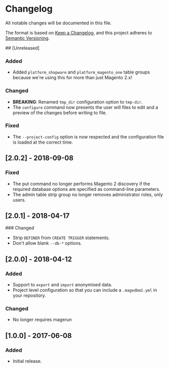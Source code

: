 # Changelog

All notable changes will be documented in this file.

The format is based on [Keep a Changelog](https://keepachangelog.com/en/1.0.0/), and this project adheres to [Semantic Versioning](https://semver.org/spec/v2.0.0.html).

## [Unreleased]

### Added

- Added `platform_shopware` and `platform_magento_one` table groups because we're using this for more than just Magento 2.x!

### Changed

- **BREAKING**: Renamed `tmp_dir` configuration option to `tmp-dir`.
- The `configure` command now presents the user will files to edit and a preview of the changes before writing to file.

### Fixed

- The `--project-config` option is now respected and the configuration file is loaded at the correct time.

## [2.0.2] - 2018-09-08

### Fixed


- The put command no longer performs Magento 2 discovery if the required database options are specified as command-line parameters.
- The admin table strip group no longer removes administrator roles, only users.


## [2.0.1] - 2018-04-17

### Changed

- Strip `DEFINER` from `CREATE TRIGGER` statements.
- Don't allow blank `--db-*` options.

## [2.0.0] - 2018-04-12

### Added

- Support to `export` and `import` anonymised data.
- Project level configuration so that you can include a `.magedbm2.yml` in your repository.

### Changed

- No longer requires magerun


## [1.0.0] - 2017-06-08

### Added

- Initial release.
